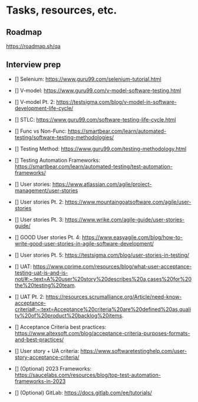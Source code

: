# Tasks, resources, etc.

## Roadmap

https://roadmap.sh/qa

## Interview prep

- [] Selenium: https://www.guru99.com/selenium-tutorial.html

- [] V-model: https://www.guru99.com/v-model-software-testing.html

- [] V-model Pt. 2: https://testsigma.com/blog/v-model-in-software-development-life-cycle/

- [] STLC: https://www.guru99.com/software-testing-life-cycle.html

- [] Func vs Non-Func: https://smartbear.com/learn/automated-testing/software-testing-methodologies/

- [] Testing Method: https://www.guru99.com/testing-methodology.html

- [] Testing Automation Frameworks: https://smartbear.com/learn/automated-testing/test-automation-frameworks/

- [] User stories: https://www.atlassian.com/agile/project-management/user-stories

- [] User stories Pt. 2: https://www.mountaingoatsoftware.com/agile/user-stories

- [] User stories Pt. 3: https://www.wrike.com/agile-guide/user-stories-guide/

- [] GOOD User stories Pt. 4: https://www.easyagile.com/blog/how-to-write-good-user-stories-in-agile-software-development/

- [] User stories Pt. 5:
https://testsigma.com/blog/user-stories-in-testing/

- [] UAT: https://www.cprime.com/resources/blog/what-user-acceptance-testing-uat-is-and-is-not/#:~:text=A%20user%20story%20describes%20a,cases%20for%20the%20testing%20team.

- [] UAT Pt. 2: https://resources.scrumalliance.org/Article/need-know-acceptance-criteria#:~:text=Acceptance%20criteria%20are%20defined%20as,quality%20of%20product%20backlog%20items.

- [] Acceptance Criteria best practices: https://www.altexsoft.com/blog/acceptance-criteria-purposes-formats-and-best-practices/

- [] User story + UA criteria: https://www.softwaretestinghelp.com/user-story-acceptance-criteria/

- [] (Optional) 2023 Frameworks: https://saucelabs.com/resources/blog/top-test-automation-frameworks-in-2023

- [] (Optional) GitLab: https://docs.gitlab.com/ee/tutorials/